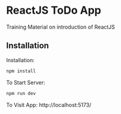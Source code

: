 
# ReactJS ToDo App

Training Material on introduction of ReactJS

## Installation

Installation:
```bash
npm install
```
To Start Server:
```bash
npm run dev
```
To Visit App:
http://localhost:5173/

    
